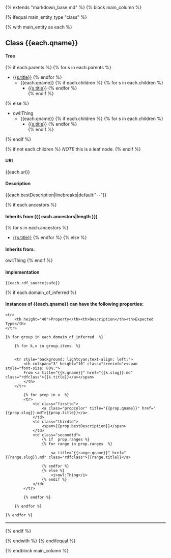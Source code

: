 {% extends "markdown_base.md" %}
{% block main_column %}


{% ifequal main_entity_type "class"  %}
    
{% with main_entity as each  %}

## Class {{each.qname}}


#### Tree
{% if each.parents %}
{% for s in each.parents %}
* [{{s.title}}]({{s.slug}}.md)
{% endfor %}
    * {{each.qname}}
{% if each.children  %}
{% for s in each.children %}
        * [{{s.title}}]({{s.slug}}.md) 
{% endfor %}        
{% endif %}

{% else %}
* owl:Thing
    * {{each.qname}}
{% if each.children  %}
{% for s in each.children %}
        * [{{s.title}}]({{s.slug}}.md) 
{% endfor %}        
{% endif %}

{% endif %}

{% if not each.children  %}
*NOTE* this is a leaf node.
{% endif %}

#### URI
{{each.uri}}

#### Description
{{each.bestDescription|linebreaks|default:"--"}}


{% if each.ancestors %}
#### Inherits from ({{ each.ancestors|length }})
{% for s in each.ancestors %}
- [{{s.title}}]({{s.slug}}.md)
{% endfor %}
{% else %}
#### Inherits from:
owl:Thing
{% endif %}



#### Implementation
```
{{each.rdf_source|safe}}
```



{% if each.domain_of_inferred %}
#### Instances of {{each.qname}} can have the following properties:

<table border="1" cellspacing="3" cellpadding="5" class="classproperties table-hover ">

    <tr>
        <th height="40">Property</th><th>Description</th><th>Expected Type</th>
    </tr>

    {% for group in each.domain_of_inferred  %}      

        {% for k,v in group.items  %}
            
        
        <tr style="background: lightcyan;text-align: left;">
            <th colspan="3" height="10" class="treeinfo"><span style="font-size: 80%;">
            From <a title="{{k.qname}}" href="{{k.slug}}.md" class="rdfclass">{{k.title}}</a></span>
            </th>
        </tr>       

            {% for prop in v  %}
            <tr>
                <td class="firsttd">
                    <a class="propcolor" title="{{prop.qname}}" href="{{prop.slug}}.md">{{prop.title}}</a>         
                </td>
                <td class="thirdtd">
                    <span>{{prop.bestDescription}}</span>
                </td>
                <td class="secondtd">
                    {% if  prop.ranges %}
                    {% for range in prop.ranges  %}

                        <a title="{{range.qname}}" href="{{range.slug}}.md" class="rdfclass">{{range.title}}</a>

                    {% endfor %}
                    {% else %}
                        <i>owl:Thing</i>
                    {% endif %}
                </td>
            </tr>

            {% endfor %}

        {% endfor %}

    {% endfor %}

</table>

{% endif %}



{% endwith %}
{% endifequal %}




{% endblock main_column %}
